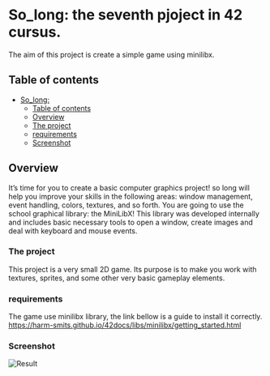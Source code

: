 # So_long: the seventh pjoject in 42 cursus.

The aim of this project is create a simple game using minilibx.
## Table of contents

- [ So_long: ](#the-seventh-pjoject-in-42-cursus.)
  - [Table of contents](#table-of-contents)
  - [Overview](#overview)
  - [The project](#the-project)
  - [requirements](#requirements)
  - [Screenshot](#screenshot)



## Overview

It’s time for you to create a basic computer graphics project! so long will help you improve your skills in the following areas:
window management, event handling, colors, textures, and so forth.
You are going to use the school graphical library: the MiniLibX! This library was developed internally and includes basic necessary tools to open a window, create images and deal with keyboard and mouse events.

### The project

This project is a very small 2D game. Its purpose is to make you work with textures, sprites, and some other very basic gameplay elements.

### requirements
The game use minilibx library, the link bellow is a guide to install it correctly.
  https://harm-smits.github.io/42docs/libs/minilibx/getting_started.html

### Screenshot

![Result](./screenshot/Minitalk.jpg)

